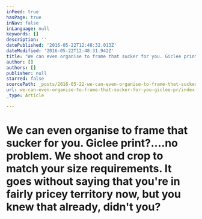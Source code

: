 ```yaml
---
inFeed: true
hasPage: true
inNav: false
inLanguage: null
keywords: []
description: ''
datePublished: '2016-05-22T12:48:32.013Z'
dateModified: '2016-05-22T12:48:31.942Z'
title: "We can even organise to frame that sucker for you. Giclee print?....no problem. We shoot and crop to match your size requirements. It goes without saying that you're in fairly pricey territory now, but you knew that already, didn't you?"
author: []
authors: []
publisher: null
starred: false
sourcePath: _posts/2016-05-22-we-can-even-organise-to-frame-that-sucker-for-you-giclee-pr.md
url: we-can-even-organise-to-frame-that-sucker-for-you-giclee-pr/index.html
_type: Article

---
```

# We can even organise to frame that sucker for you. Giclee print?....no problem. We shoot and crop to match your size requirements. It goes without saying that you're in fairly pricey territory now, but you knew that already, didn't you?